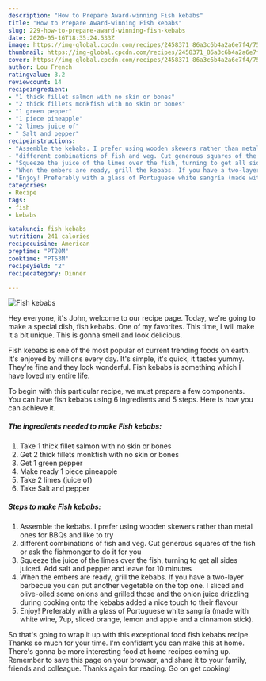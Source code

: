 ```yaml
---
description: "How to Prepare Award-winning Fish kebabs"
title: "How to Prepare Award-winning Fish kebabs"
slug: 229-how-to-prepare-award-winning-fish-kebabs
date: 2020-05-16T18:35:24.533Z
image: https://img-global.cpcdn.com/recipes/2458371_86a3c6b4a2a6e7f4/751x532cq70/fish-kebabs-recipe-main-photo.jpg
thumbnail: https://img-global.cpcdn.com/recipes/2458371_86a3c6b4a2a6e7f4/751x532cq70/fish-kebabs-recipe-main-photo.jpg
cover: https://img-global.cpcdn.com/recipes/2458371_86a3c6b4a2a6e7f4/751x532cq70/fish-kebabs-recipe-main-photo.jpg
author: Lou French
ratingvalue: 3.2
reviewcount: 14
recipeingredient:
- "1 thick fillet salmon with no skin or bones"
- "2 thick fillets monkfish with no skin or bones"
- "1 green pepper"
- "1 piece pineapple"
- "2 limes juice of"
- " Salt and pepper"
recipeinstructions:
- "Assemble the kebabs. I prefer using wooden skewers rather than metal ones for BBQs and like to try"
- "different combinations of fish and veg. Cut generous squares of the fish or ask the fishmonger to do it for you"
- "Squeeze the juice of the limes over the fish, turning to get all sides juiced. Add salt and pepper and leave for 10 minutes"
- "When the embers are ready, grill the kebabs. If you have a two-layer barbecue you can put another vegetable on the top one. I sliced and olive-oiled some onions and grilled those and the onion juice drizzling during cooking onto the kebabs added a nice touch to their flavour"
- "Enjoy! Preferably with a glass of Portuguese white sangría (made with white wine, 7up, sliced orange, lemon and apple and a cinnamon stick)."
categories:
- Recipe
tags:
- fish
- kebabs

katakunci: fish kebabs 
nutrition: 241 calories
recipecuisine: American
preptime: "PT20M"
cooktime: "PT53M"
recipeyield: "2"
recipecategory: Dinner

---
```



![Fish kebabs](https://img-global.cpcdn.com/recipes/2458371_86a3c6b4a2a6e7f4/751x532cq70/fish-kebabs-recipe-main-photo.jpg)

Hey everyone, it's John, welcome to our recipe page. Today, we're going to make a special dish, fish kebabs. One of my favorites. This time, I will make it a bit unique. This is gonna smell and look delicious.



Fish kebabs is one of the most popular of current trending foods on earth. It's enjoyed by millions every day. It's simple, it's quick, it tastes yummy. They're fine and they look wonderful. Fish kebabs is something which I have loved my entire life.


To begin with this particular recipe, we must prepare a few components. You can have fish kebabs using 6 ingredients and 5 steps. Here is how you can achieve it.

<!--inarticleads1-->

##### The ingredients needed to make Fish kebabs:

1. Take 1 thick fillet salmon with no skin or bones
1. Get 2 thick fillets monkfish with no skin or bones
1. Get 1 green pepper
1. Make ready 1 piece pineapple
1. Take 2 limes (juice of)
1. Take  Salt and pepper




<!--inarticleads2-->

##### Steps to make Fish kebabs:

1. Assemble the kebabs. I prefer using wooden skewers rather than metal ones for BBQs and like to try
1. different combinations of fish and veg. Cut generous squares of the fish or ask the fishmonger to do it for you
1. Squeeze the juice of the limes over the fish, turning to get all sides juiced. Add salt and pepper and leave for 10 minutes
1. When the embers are ready, grill the kebabs. If you have a two-layer barbecue you can put another vegetable on the top one. I sliced and olive-oiled some onions and grilled those and the onion juice drizzling during cooking onto the kebabs added a nice touch to their flavour
1. Enjoy! Preferably with a glass of Portuguese white sangría (made with white wine, 7up, sliced orange, lemon and apple and a cinnamon stick).




So that's going to wrap it up with this exceptional food fish kebabs recipe. Thanks so much for your time. I'm confident you can make this at home. There's gonna be more interesting food at home recipes coming up. Remember to save this page on your browser, and share it to your family, friends and colleague. Thanks again for reading. Go on get cooking!
